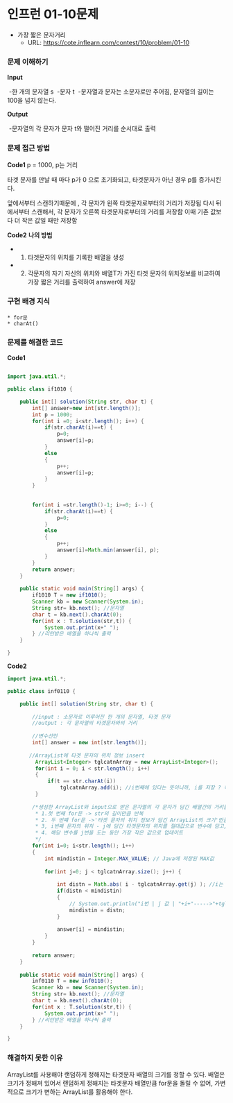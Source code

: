 # 인프런 01-10문제
- 가장 짧은 문자거리
  - URL: https://cote.inflearn.com/contest/10/problem/01-10

### 문제 이해하기

**Input** 

​	-한 개의 문자열 s
​    -문자 t 
​    -문자열과 문자는 소문자로만 주어짐, 문자열의 길이는 100을 넘지 않는다.

**Output** 

​	-문자열의 각 문자가 문자 t와 떨어진 거리를 순서대로 출력



### 문제 접근 방법

**Code1**
p = 1000, p는 거리

타겟 문자를 만날 때 마다 p가 0 으로 초기화되고,
타겟문자가 아닌 경우 p를 증가시킨다.

앞에서부터 스캔하기때문에 , 각 문자가 왼쪽 타겟문자로부터의 거리가 저장됨
다시 뒤에서부터 스캔해서, 각 문자가 오른쪽 타겟문자로부터의 거리를 저장함
이때 기존 값보다 더 작은 값일 때만 저장함



**Code2**
**나의 방법**

* 1) 타겟문자의 위치를 기록한 배열을 생성
* 2) 각문자의 자기 자신의 위치와 배열T가 가진 타겟 문자의 위치정보를 비교하여 가장 짧은 거리를 출력하여 answer에 저장


### 구현 배경 지식

	* for문
	* charAt()

### 문제를 해결한 코드



**Code1**

```java

import java.util.*;

public class if1010 {

	public int[] solution(String str, char t) {
		int[] answer=new int[str.length()];
		int p = 1000;
		for(int i =0; i<str.length(); i++) {
			if(str.charAt(i)==t) {
				p=0;
				answer[i]=p;
			}
			else
			{
				p++;
				answer[i]=p;
			}
		}
		
		
		for(int i =str.length()-1; i>=0; i--) {
			if(str.charAt(i)==t) {
				p=0;
			}
			else
			{
				p++;
				answer[i]=Math.min(answer[i], p);
			}
		}
		return answer;
	}
	
	public static void main(String[] args) {
		if1010 T = new if1010();
		Scanner kb = new Scanner(System.in); 
		String str= kb.next(); //문자열
		char t = kb.next().charAt(0);
		for(int x : T.solution(str,t)) {
			System.out.print(x+" ");
		} //리턴받은 배열을 하나씩 출력 
	}

}
```


**Code2**

```java
import java.util.*;

public class inf0110 {

	public int[] solution(String str, char t) {
		
		//input : 소문자로 이루어진 한 개의 문자열, 타겟 문자
		//output : 각 문자열의 타겟문자와의 거리
		
		//변수선언
		int[] answer = new int[str.length()];
		
	   //ArrayList에 타겟 문자의 위치 정보 insert
		 ArrayList<Integer> tglcatnArray = new ArrayList<Integer>();
	     for(int i = 0; i < str.length(); i++)
	     {
	    	 if(t == str.charAt(i))
	    		 tglcatnArray.add(i); //i번째에 있다는 뜻이니까, i를 저장 ? 해당 문자열의 위치를 반환하는 함수가 있을까?
	     }
	     
		/*생성한 ArrayList와 input으로 받은 문자열의 각 문자가 담긴 배열간의 거리를 비교
	     * 1.첫 번째 for문 -> str의 길이만큼 반복
	     * 2. 두 번쨰 for문 ->'타겟 문자의 위치 정보가 담긴 ArrayList의 크기'만큼 반복
	     * 3, i번째 문자의 위치 - j에 담긴 타겟문자의 위치를 절대값으로 변수에 담고,
	     * 4. 해당 변수를 j번을 도는 동안 가장 작은 값으로 업데이트
		 */
		for(int i=0; i<str.length(); i++)
		{
			int mindistin = Integer.MAX_VALUE; // Java에 저장된 MAX값
			
			for(int j=0; j < tglcatnArray.size(); j++) {
			
				int distn = Math.abs( i - tglcatnArray.get(j) ); //i는 str 의 위치, j는 타겟문자가 담긴 위치 
				if(distn < mindistin)
				{
					// System.out.println("i번 | j 값 | "+i+"----->"+tglcatnArray.get(j));
					mindistin = distn;
				}
				
				answer[i] = mindistin;
			}
		}
		
		return answer;
	}
	
	public static void main(String[] args) {
		inf0110 T = new inf0110();
		Scanner kb = new Scanner(System.in); 
		String str= kb.next(); //문자열
		char t = kb.next().charAt(0);
		for(int x : T.solution(str,t)) {
			System.out.print(x+" ");
		} //리턴받은 배열을 하나씩 출력 
	}

}
```

### 해결하지 못한 이유
ArrayList를 사용해야 랜덤하게 정해지는 타겟문자 배열의 크기를 정할 수 있다. 
배열은 크기가 정해져 있어서 랜덤하게 정해지는 타겟문자 배열만큼 for문을 돌릴 수 없어,
가변적으로 크기가 변하는 ArrayList를 활용해야 한다.
